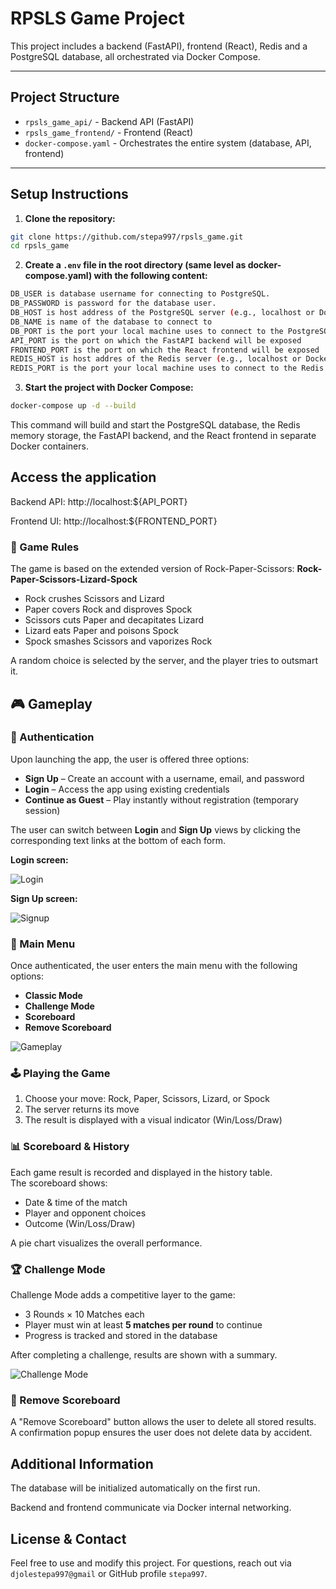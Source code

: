 # RPSLS Game Project

This project includes a backend (FastAPI), frontend (React), Redis and a PostgreSQL database, all orchestrated via Docker Compose.

---

## Project Structure

- `rpsls_game_api/` - Backend API (FastAPI)  
- `rpsls_game_frontend/` - Frontend (React)  
- `docker-compose.yaml` - Orchestrates the entire system (database, API, frontend)

---

## Setup Instructions

1. **Clone the repository:**

```bash
git clone https://github.com/stepa997/rpsls_game.git
cd rpsls_game
```

2. **Create a `.env` file in the root directory (same level as docker-compose.yaml) with the following content:**

```bash
DB_USER is database username for connecting to PostgreSQL.
DB_PASSWORD is password for the database user.
DB_HOST is host address of the PostgreSQL server (e.g., localhost or Docker service name)
DB_NAME is name of the database to connect to
DB_PORT is the port your local machine uses to connect to the PostgreSQL container
API_PORT is the port on which the FastAPI backend will be exposed
FRONTEND_PORT is the port on which the React frontend will be exposed
REDIS_HOST is host addres of the Redis server (e.g., localhost or Docker service name)
REDIS_PORT is the port your local machine uses to connect to the Redis container
```

3. **Start the project with Docker Compose:**

```bash
docker-compose up -d --build
```
This command will build and start the PostgreSQL database, the Redis memory storage, the FastAPI backend, and the React frontend in separate Docker containers.

## Access the application
Backend API: http://localhost:${API_PORT}

Frontend UI: http://localhost:${FRONTEND_PORT}

### 📜 Game Rules

The game is based on the extended version of Rock-Paper-Scissors:
**Rock-Paper-Scissors-Lizard-Spock**

- Rock crushes Scissors and Lizard  
- Paper covers Rock and disproves Spock  
- Scissors cuts Paper and decapitates Lizard  
- Lizard eats Paper and poisons Spock  
- Spock smashes Scissors and vaporizes Rock

A random choice is selected by the server, and the player tries to outsmart it.

## 🎮 Gameplay

### 🔐 Authentication

Upon launching the app, the user is offered three options:
- **Sign Up** – Create an account with a username, email, and password
- **Login** – Access the app using existing credentials
- **Continue as Guest** – Play instantly without registration (temporary session)

The user can switch between **Login** and **Sign Up** views by clicking the corresponding text links at the bottom of each form.

**Login screen:**

![Login](README_IMAGES/login.png)

**Sign Up screen:**

![Signup](README_IMAGES/signup.png)

### 🧭 Main Menu

Once authenticated, the user enters the main menu with the following options:
- **Classic Mode**
- **Challenge Mode**
- **Scoreboard**
- **Remove Scoreboard**

![Gameplay](README_IMAGES/gameplay.png)

### 🕹️ Playing the Game

1. Choose your move: Rock, Paper, Scissors, Lizard, or Spock
2. The server returns its move
3. The result is displayed with a visual indicator (Win/Loss/Draw)

### 📊 Scoreboard & History

Each game result is recorded and displayed in the history table.  
The scoreboard shows:
- Date & time of the match
- Player and opponent choices
- Outcome (Win/Loss/Draw)

A pie chart visualizes the overall performance.

### 🏆 Challenge Mode

Challenge Mode adds a competitive layer to the game:
- 3 Rounds × 10 Matches each
- Player must win at least **5 matches per round** to continue
- Progress is tracked and stored in the database

After completing a challenge, results are shown with a summary.

![Challenge Mode](README_IMAGES/challenge_mode.png)

### 🧹 Remove Scoreboard

A "Remove Scoreboard" button allows the user to delete all stored results.  
A confirmation popup ensures the user does not delete data by accident.

## Additional Information
The database will be initialized automatically on the first run.

Backend and frontend communicate via Docker internal networking.

## License & Contact
Feel free to use and modify this project.
For questions, reach out via `djolestepa997@gmail` or GitHub profile `stepa997`.

